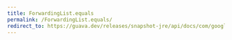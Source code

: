 ```yaml
---
title: ForwardingList.equals
permalink: /ForwardingList.equals/
redirect_to: https://guava.dev/releases/snapshot-jre/api/docs/com/google/common/collect/ForwardingList.html#equals-java.lang.Object-
---
```

